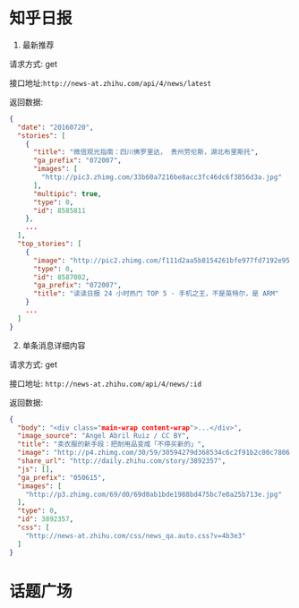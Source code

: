 # 知乎日报

1. 最新推荐

请求方式: get

接口地址:`http://news-at.zhihu.com/api/4/news/latest`

返回数据:

```json
{
  "date": "20160720",
  "stories": [
    {
      "title": "微信观光指南：四川佛罗里达， 贵州劳伦斯，湖北布里斯托",
      "ga_prefix": "072007",
      "images": [
        "http://pic3.zhimg.com/33b60a7216be8acc3fc46dc6f3856d3a.jpg"
      ],
      "multipic": true,
      "type": 0,
      "id": 8585811
    },
    ...
  ],
  "top_stories": [
    {
      "image": "http://pic2.zhimg.com/f111d2aa5b8154261bfe977fd7192e95.jpg",
      "type": 0,
      "id": 8587002,
      "ga_prefix": "072007",
      "title": "读读日报 24 小时热门 TOP 5 · 手机之王，不是英特尔，是 ARM"
    }
    ...
  ]
}
```

2. 单条消息详细内容

请求方式: get

接口地址: `http://news-at.zhihu.com/api/4/news/:id`

返回数据:

```json
{
  "body": "<div class="main-wrap content-wrap">...</div>",
  "image_source": "Angel Abril Ruiz / CC BY",
  "title": "卖衣服的新手段：把耐用品变成「不停买新的」",
  "image": "http://p4.zhimg.com/30/59/30594279d368534c6c2f91b2c00c7806.jpg",
  "share_url": "http://daily.zhihu.com/story/3892357",
  "js": [],
  "ga_prefix": "050615",
  "images": [
    "http://p3.zhimg.com/69/d0/69d0ab1bde1988bd475bc7e0a25b713e.jpg"
  ],
  "type": 0,
  "id": 3892357,
  "css": [
    "http://news-at.zhihu.com/css/news_qa.auto.css?v=4b3e3"
  ]
}
```
# 话题广场